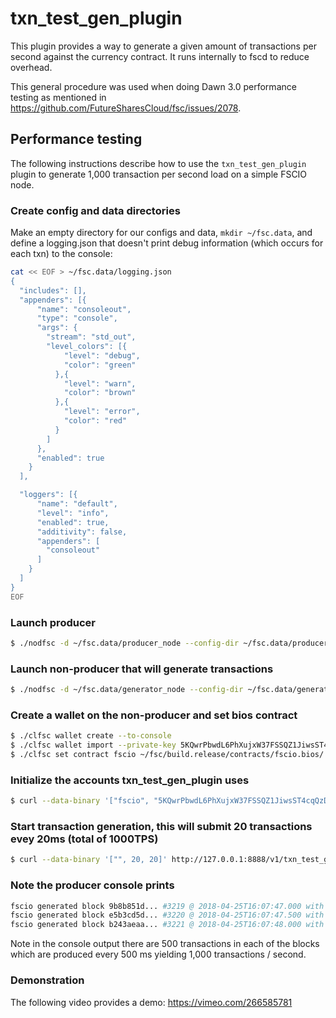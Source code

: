 # txn\_test\_gen\_plugin

This plugin provides a way to generate a given amount of transactions per second against the currency contract. It runs internally to fscd to reduce overhead.

This general procedure was used when doing Dawn 3.0 performance testing as mentioned in https://github.com/FutureSharesCloud/fsc/issues/2078.

## Performance testing

The following instructions describe how to use the `txn_test_gen_plugin` plugin to generate 1,000 transaction per second load on a simple FSCIO node.

### Create config and data directories
Make an empty directory for our configs and data, `mkdir ~/fsc.data`, and define a logging.json that doesn't print debug information (which occurs for each txn) to the console:
```bash
cat << EOF > ~/fsc.data/logging.json
{
  "includes": [],
  "appenders": [{
      "name": "consoleout",
      "type": "console",
      "args": {
        "stream": "std_out",
        "level_colors": [{
            "level": "debug",
            "color": "green"
          },{
            "level": "warn",
            "color": "brown"
          },{
            "level": "error",
            "color": "red"
          }
        ]
      },
      "enabled": true
    }
  ],

  "loggers": [{
      "name": "default",
      "level": "info",
      "enabled": true,
      "additivity": false,
      "appenders": [
        "consoleout"
      ]
    }
  ]
}
EOF
```

### Launch producer
```bash
$ ./nodfsc -d ~/fsc.data/producer_node --config-dir ~/fsc.data/producer_node -l ~/fsc.data/logging.json --http-server-address "" -p fscio -e
```

### Launch non-producer that will generate transactions
```bash
$ ./nodfsc -d ~/fsc.data/generator_node --config-dir ~/fsc.data/generator_node -l ~/fsc.data/logging.json --plugin fscio::txn_test_gen_plugin --plugin fscio::chain_api_plugin --p2p-peer-address localhost:9876 --p2p-listen-endpoint localhost:5555
```

### Create a wallet on the non-producer and set bios contract
```bash
$ ./clfsc wallet create --to-console
$ ./clfsc wallet import --private-key 5KQwrPbwdL6PhXujxW37FSSQZ1JiwsST4cqQzDeyXtP79zkvFD3
$ ./clfsc set contract fscio ~/fsc/build.release/contracts/fscio.bios/ 
```

### Initialize the accounts txn_test_gen_plugin uses
```bash
$ curl --data-binary '["fscio", "5KQwrPbwdL6PhXujxW37FSSQZ1JiwsST4cqQzDeyXtP79zkvFD3"]' http://127.0.0.1:8888/v1/txn_test_gen/create_test_accounts
```

### Start transaction generation, this will submit 20 transactions evey 20ms (total of 1000TPS)
```bash
$ curl --data-binary '["", 20, 20]' http://127.0.0.1:8888/v1/txn_test_gen/start_generation
```

### Note the producer console prints
```bash
fscio generated block 9b8b851d... #3219 @ 2018-04-25T16:07:47.000 with 500 trxs, lib: 3218
fscio generated block e5b3cd5d... #3220 @ 2018-04-25T16:07:47.500 with 500 trxs, lib: 3219
fscio generated block b243aeaa... #3221 @ 2018-04-25T16:07:48.000 with 500 trxs, lib: 3220
```

Note in the console output there are 500 transactions in each of the blocks which are produced every 500 ms yielding 1,000 transactions / second.

### Demonstration
The following video provides a demo: https://vimeo.com/266585781
